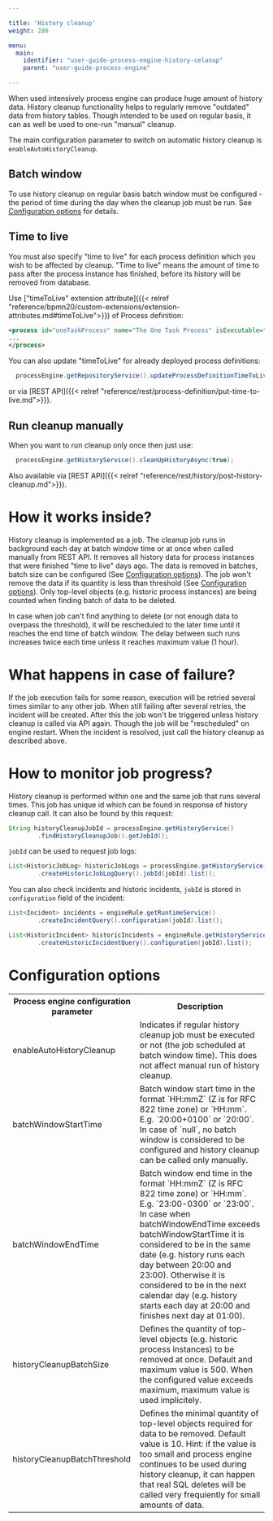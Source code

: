 ```yaml
---

title: 'History cleanup'
weight: 280

menu:
  main:
    identifier: "user-guide-process-engine-history-celanup"
    parent: "user-guide-process-engine"

---
```


When used intensively process engine can produce huge amount of history data. History cleanup functionality helps to regularly remove "outdated" 
data from history tables. Though intended to be used on regular basis, it can as well be used to one-run "manual" cleanup.

The main configuration parameter to switch on automatic history cleanup is `enableAutoHistoryCleanup`.

## Batch window
To use history cleanup on regular basis batch window must be configured - the period of time during the day when the cleanup job must be run. 
See [Configuration options][configuration-options] for details.

## Time to live
You must also specify "time to live" for each process definition which you wish to be affected by cleanup. "Time to live" means the amount of time to pass after 
the process instance has finished, before its history will be removed from database.

Use ["timeToLive" extension attribute]({{< relref "reference/bpmn20/custom-extensions/extension-attributes.md#timeToLive">}}) of Process definition:
```xml
<process id="oneTaskProcess" name="The One Task Process" isExecutable="true" camunda:timeToLive="5">
...
</process>
```
You can also update "timeToLive" for already deployed process definitions:
```java
  processEngine.getRepositoryService().updateProcessDefinitionTimeToLive(processDefinitionId, 5);
```
or via [REST API]({{< relref "reference/rest/process-definition/put-time-to-live.md">}}).

## Run cleanup manually
When you want to run cleanup only once then just use:
```java
  processEngine.getHistoryService().cleanUpHistoryAsync(true);
```
Also available via [REST API]({{< relref "reference/rest/history/post-history-cleanup.md">}}).

# How it works inside?

History cleanup is implemented as a job. The cleanup job runs in background each day at batch window time or at once when called manually from REST API. 
It removes all history data for process instances that were finished "time to live" days ago. The data is removed in batches, batch size can be configured 
(See [Configuration options][configuration-options]). The job won't remove the data if its quantity is less than threshold 
(See [Configuration options][configuration-options]). Only top-level objects (e.g. historic process instances) are being counted when finding 
batch of data to be deleted.

In case when job can't find anything to delete (or not enough data to overpass the threshold), it will be rescheduled to the later time until 
it reaches the end time of batch window. The delay between such runs increases twice each time unless it reaches maximum value (1 hour).

# What happens in case of failure?

If the job execution fails for some reason, execution will be retried several times similar to any other job. When still failing after several retries, 
the incident will be created. After this the job won't be triggered unless history cleanup is called via API again. Though the job will be "rescheduled" 
on engine restart. When the incident is resolved, just call the history cleanup as described above.

# How to monitor job progress?

History cleanup is performed within one and the same job that runs several times. This job has unique id which can be found in response of history cleanup call. 
It can also be found by this request:
```java
String historyCleanupJobId = processEngine.getHistoryService()
        .findHistoryCleanupJob().getJobId();
```

`jobId` can be used to request job logs:
```java
List<HistoricJobLog> historicJobLogs = processEngine.getHistoryService()
        .createHistoricJobLogQuery().jobId(jobId).list();
```

You can also check incidents and historic incidents, `jobId` is stored in `configuration` field of the incident:
```java
List<Incident> incidents = engineRule.getRuntimeService()
        .createIncidentQuery().configuration(jobId).list();

List<HistoricIncident> historicIncidents = engineRule.getHistoryService()
        .createHistoricIncidentQuery().configuration(jobId).list();
```

# Configuration options

<table class="table table-striped">
  <tr>
    <th>Process engine configuration parameter</th>
    <th>Description</th>
  </tr>
  <tr>
    <td>enableAutoHistoryCleanup</td>
    <td>Indicates if regular history cleanup job must be executed or not (the job scheduled at batch window time). This does not affect manual run of history cleanup.</td>
  </tr>
  <tr>
    <td>batchWindowStartTime</td>
    <td>Batch window start time in the format `HH:mmZ` (Z is for RFC 822 time zone) or `HH:mm`. E.g. `20:00+0100` or `20:00`. In case of `null`, no batch window is considered to be configured 
    and history cleanup can be called only manually.</td>
  </tr>
  <tr>
    <td>batchWindowEndTime</td>
    <td>Batch window end time in the format `HH:mmZ` (Z is RFC 822 time zone) or `HH:mm`. E.g. `23:00-0300` or `23:00`. In case when batchWindowEndTime exceeds batchWindowStartTime it is considered 
    to be in the same date (e.g. history runs each day between 20:00 and 23:00). Otherwise it is considered to be in the next calendar day (e.g. history starts each 
    day at 20:00 and finishes next day at 01:00).</td>
  </tr>
  <tr>
    <td>historyCleanupBatchSize</td>
    <td>Defines the quantity of top-level objects (e.g. historic process instances) to be removed at once. Default and maximum value is 500. 
    When the configured value exceeds maximum, maximum value is used implicitely.</td>
  </tr>
  <tr>
    <td>historyCleanupBatchThreshold</td>
    <td>Defines the minimal quantity of top-level objects required for data to be removed. Default value is 10. Hint: if the value is too small 
    and process engine continues to be used during history cleanup, it can happen that real SQL deletes will be called very frequiently for small amounts of data.</td>
  </tr>
</table>

[configuration-options]: #configuration-options